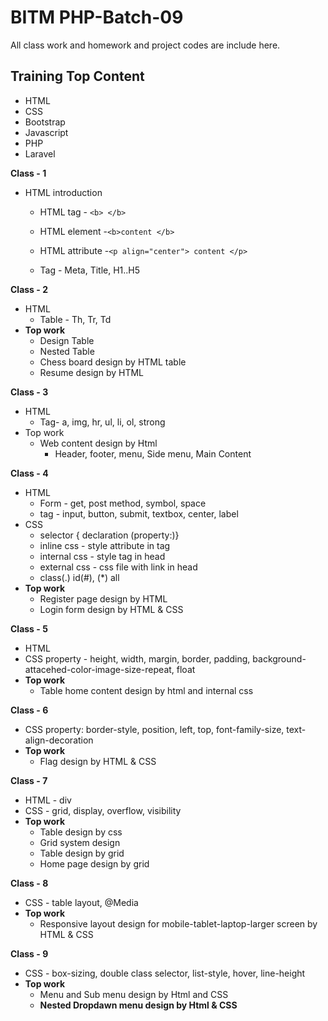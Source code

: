 # BITM PHP-Batch-09
All class work and homework and project codes are include here.

## Training Top Content  ##
* HTML
* CSS
* Bootstrap
* Javascript
* PHP
* Laravel

**Class - 1**
* HTML introduction
  * HTML tag - `<b> </b>`
  * HTML element -`<b>content </b>`
  * HTML attribute -`<p align="center"> content </p>`

  * Tag - Meta, Title, H1..H5

**Class - 2**
* HTML
  * Table - Th, Tr, Td
* __Top work__
  * Design Table
  * Nested Table
  * Chess board design by HTML table
  * Resume design by HTML

**Class - 3**
* HTML
  * Tag- a, img, hr, ul, li, ol, strong
* Top work
  * Web content design by Html 
    * Header, footer, menu, Side menu, Main Content

**Class - 4**
  * HTML
    * Form - get, post method, symbol, space
    * tag - input, button, submit, textbox, center, label
  * CSS
    * selector { declaration (property:)}
    * inline css - style attribute in tag
    * internal css - style tag in head
    * external css - css file with link in head
    * class(.)  id(#), (*) all
  * __Top work__
    * Register page design by HTML
    * Login form design by HTML & CSS

**Class - 5**
  * HTML
  * CSS property - height, width, margin, border, padding, background-attacehed-color-image-size-repeat, float
  * __Top work__
    * Table home content design by html and internal css

**Class - 6**
 * CSS property: border-style, position, left, top, font-family-size, text-align-decoration
 * __Top work__
   * Flag design by HTML & CSS

**Class - 7**
 * HTML - div
 * CSS - grid, display, overflow, visibility
 * __Top work__
   * Table design by css
   * Grid system design
   * Table design by grid
   * Home page design by grid

**Class - 8**
 * CSS - table layout, @Media
 * __Top work__
   * Responsive layout design for mobile-tablet-laptop-larger screen by HTML & CSS

**Class - 9**
 * CSS - box-sizing, double class selector, list-style, hover, line-height
 * __Top work__
   * Menu and Sub menu design by Html and CSS
   * __Nested Dropdawn menu design by Html & CSS__
  
